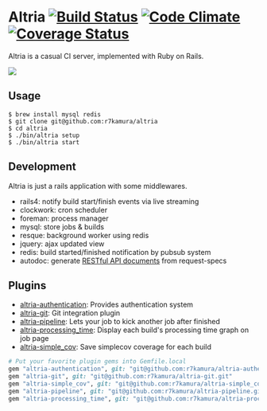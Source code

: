# Altria [![Build Status](https://travis-ci.org/r7kamura/altria.png?branch=master)](https://travis-ci.org/r7kamura/altria) [![Code Climate](https://codeclimate.com/github/r7kamura/altria.png)](https://codeclimate.com/github/r7kamura/altria) [![Coverage Status](https://coveralls.io/repos/r7kamura/altria/badge.png)](https://coveralls.io/r/r7kamura/altria)
Altria is a casual CI server, implemented with Ruby on Rails.

![](http://gifzo.net/f2zmQFtkzv.gif)

## Usage
```
$ brew install mysql redis
$ git clone git@github.com:r7kamura/altria
$ cd altria
$ ./bin/altria setup
$ ./bin/altria start
```

## Development
Altria is just a rails application with some middlewares.

* rails4: notify build start/finish events via live streaming
* clockwork: cron scheduler
* foreman: process manager
* mysql: store jobs & builds
* resque: background worker using redis
* jquery: ajax updated view
* redis: build started/finished notification by pubsub system
* autodoc: generate [RESTful API documents](https://github.com/r7kamura/altria/blob/master/doc) from request-specs

## Plugins
* [altria-authentication](https://github.com/r7kamura/altria-authentication): Provides authentication system
* [altria-git](https://github.com/r7kamura/altria-git): Git integration plugin
* [altria-pipeline](https://github.com/r7kamura/altria-pipeline): Lets your job to kick another job after finished
* [altria-processing_time](https://github.com/r7kamura/altria-processing_time): Display each build's processing time graph on job page
* [altria-simple_cov](https://github.com/r7kamura/altria-simple_cov): Save simplecov coverage for each build

```ruby
# Put your favorite plugin gems into Gemfile.local
gem "altria-authentication", git: "git@github.com:r7kamura/altria-authentication.git"
gem "altria-git", git: "git@github.com:r7kamura/altria-git.git"
gem "altria-simple_cov", git: "git@github.com:r7kamura/altria-simple_cov.git"
gem "altria-pipeline", git: "git@github.com:r7kamura/altria-pipeline.git"
gem "altria-processing_time", git: "git@github.com:r7kamura/altria-processing_time.git"
```
